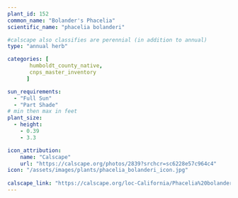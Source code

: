 ```yaml
---
plant_id: 152 
common_name: "Bolander's Phacelia"
scientific_name: "phacelia bolanderi"

#calscape also classifies are perennial (in addition to annual) 
type: "annual herb"

categories: [
       humboldt_county_native,
       cnps_master_inventory
      ]

sun_requirements:
  - "Full Sun"
  - "Part Shade"
# min then max in feet
plant_size:
  - height: 
    - 0.39 
    - 3.3

icon_attribution: 
    name: "Calscape"
    url: "https://calscape.org/photos/2839?srchcr=sc6228e57c964c4"
icon: "/assets/images/plants/phacelia_bolanderi_icon.jpg"
 
calscape_link: "https://calscape.org/loc-California/Phacelia%20bolanderi(%20)"
---
```









